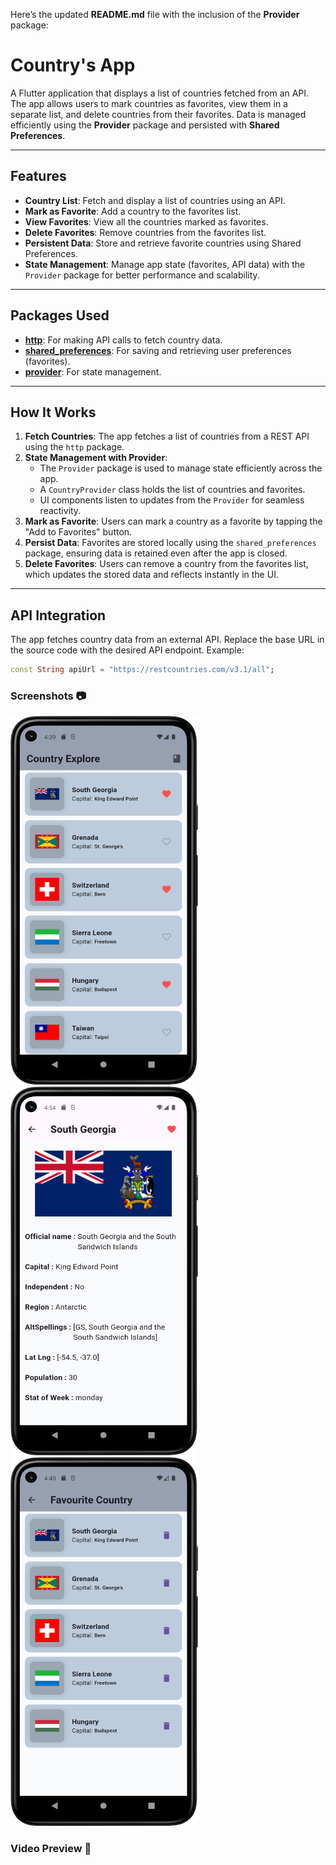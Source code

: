 Here’s the updated **README.md** file with the inclusion of the **Provider** package:

# Country's App

A Flutter application that displays a list of countries fetched from an API. The app allows users to mark countries as favorites, view them in a separate list, and delete countries from their favorites. Data is managed efficiently using the **Provider** package and persisted with **Shared Preferences**.

---

## Features

- **Country List**: Fetch and display a list of countries using an API.
- **Mark as Favorite**: Add a country to the favorites list.
- **View Favorites**: View all the countries marked as favorites.
- **Delete Favorites**: Remove countries from the favorites list.
- **Persistent Data**: Store and retrieve favorite countries using Shared Preferences.
- **State Management**: Manage app state (favorites, API data) with the `Provider` package for better performance and scalability.

---

## Packages Used

- [**http**](https://pub.dev/packages/http): For making API calls to fetch country data.
- [**shared_preferences**](https://pub.dev/packages/shared_preferences): For saving and retrieving user preferences (favorites).
- [**provider**](https://pub.dev/packages/provider): For state management.

---

## How It Works

1. **Fetch Countries**: The app fetches a list of countries from a REST API using the `http` package.
2. **State Management with Provider**:
   - The `Provider` package is used to manage state efficiently across the app.
   - A `CountryProvider` class holds the list of countries and favorites.
   - UI components listen to updates from the `Provider` for seamless reactivity.
3. **Mark as Favorite**: Users can mark a country as a favorite by tapping the "Add to Favorites" button.
4. **Persist Data**: Favorites are stored locally using the `shared_preferences` package, ensuring data is retained even after the app is closed.
5. **Delete Favorites**: Users can remove a country from the favorites list, which updates the stored data and reflects instantly in the UI.

---

## API Integration

The app fetches country data from an external API. Replace the base URL in the source code with the desired API endpoint. Example:
```dart
const String apiUrl = "https://restcountries.com/v3.1/all";
```

### Screenshots 📷


<div align="left">
   
<img src= "https://github.com/Zimil-Patel/country_explore/blob/main/snaps/snap1.png" height = 590 width = 300> &nbsp;&nbsp;&nbsp;&nbsp; <img src= "https://github.com/Zimil-Patel/country_explore/blob/main/snaps/snap2.png" height = 590 width = 300> &nbsp;&nbsp;&nbsp;&nbsp; <img src= "https://github.com/Zimil-Patel/country_explore/blob/main/snaps/snap3.png" height = 590 width = 300> &nbsp;&nbsp;&nbsp;&nbsp;

   
</div>

### Video Preview 🎥




